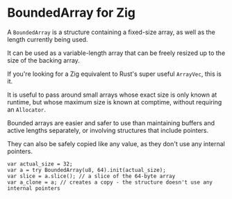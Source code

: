 # BoundedArray for Zig

A `BoundedArray` is a structure containing a fixed-size array, as well as the length currently being used.

It can be used as a variable-length array that can be freely resized up to the size of the backing array.

If you're looking for a Zig equivalent to Rust's super useful `ArrayVec`, this is it.

It is useful to pass around small arrays whose exact size is only known at runtime, but whose maximum size is known at comptime, without requiring an `Allocator`.

Bounded arrays are easier and safer to use than maintaining buffers and active lengths separately, or involving structures that include pointers.

They can also be safely copied like any value, as they don't use any internal pointers.

```zig
var actual_size = 32;
var a = try BoundedArray(u8, 64).init(actual_size);
var slice = a.slice(); // a slice of the 64-byte array
var a_clone = a; // creates a copy - the structure doesn't use any internal pointers
```
